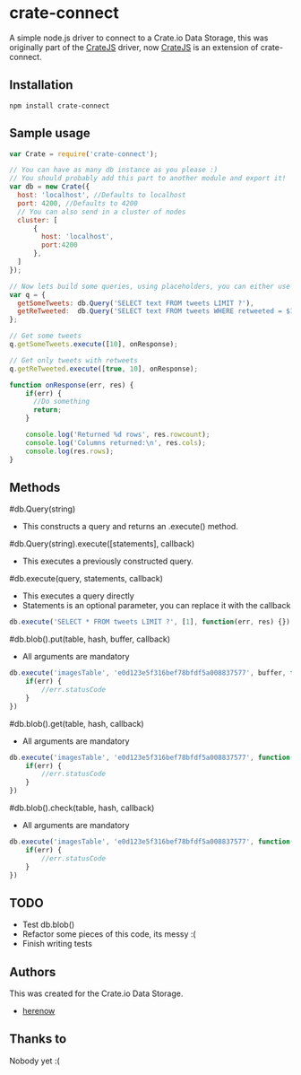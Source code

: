 crate-connect
=======

A simple node.js driver to connect to a Crate.io Data Storage, this was originally part of the [CrateJS](https://github.com/herenow/cratejs) driver, now [CrateJS](https://github.com/herenow/cratejs) is an extension of crate-connect.


Installation
----------
```
npm install crate-connect
```


Sample usage
----------

```javascript
var Crate = require('crate-connect');

// You can have as many db instance as you please :)
// You should probably add this part to another module and export it!
var db = new Crate({
  host: 'localhost', //Defaults to localhost
  port: 4200, //Defaults to 4200
  // You can also send in a cluster of nodes
  cluster: [
      {
        host: 'localhost',
        port:4200
      },
  ]
});

// Now lets build some queries, using placeholders, you can either use ? or $1, $2, $3...
var q = {
  getSomeTweets: db.Query('SELECT text FROM tweets LIMIT ?'),
  getReTweeted:  db.Query('SELECT text FROM tweets WHERE retweeted = $1 LIMIT $2'),
};

// Get some tweets
q.getSomeTweets.execute([10], onResponse);

// Get only tweets with retweets
q.getReTweeted.execute([true, 10], onResponse);

function onResponse(err, res) {
    if(err) {
      //Do something
      return;
    }

    console.log('Returned %d rows', res.rowcount);
    console.log('Columns returned:\n', res.cols);
    console.log(res.rows);
}
```

Methods
----------

#db.Query(string)
* This constructs a query and returns an .execute() method.

#db.Query(string).execute([statements], callback)
* This executes a previously constructed query.

#db.execute(query, statements, callback)
* This executes a query directly
* Statements is an optional parameter, you can replace it with the callback
```javascript
db.execute('SELECT * FROM tweets LIMIT ?', [1], function(err, res) {})
```

#db.blob().put(table, hash, buffer, callback)
* All arguments are mandatory
```javascript
db.execute('imagesTable', 'e0d123e5f316bef78bfdf5a008837577', buffer, function(err) {
    if(err) {
        //err.statusCode
    }
})
```

#db.blob().get(table, hash, callback)
* All arguments are mandatory
```javascript
db.execute('imagesTable', 'e0d123e5f316bef78bfdf5a008837577', function(err, buffer) {
    if(err) {
        //err.statusCode
    }
})
```

#db.blob().check(table, hash, callback)
* All arguments are mandatory
```javascript
db.execute('imagesTable', 'e0d123e5f316bef78bfdf5a008837577', function(err) {
    if(err) {
        //err.statusCode
    }
})
```

TODO
---------
* Test db.blob()
* Refactor some pieces of this code, its messy :(
* Finish writing tests


Authors
---------
This was created for the Crate.io Data Storage.
- [herenow](https://github.com/herenow)


Thanks to
----------
Nobody yet :(
